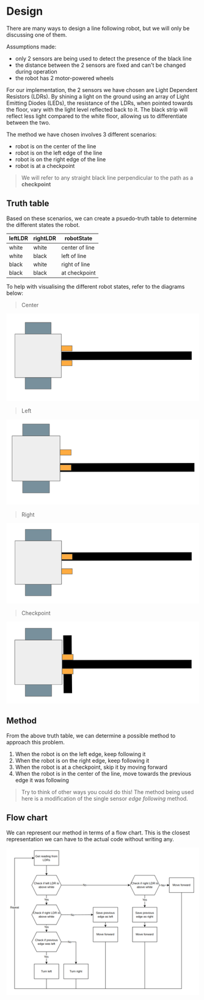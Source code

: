 # Design

There are many ways to design a line following robot, but we will only be discussing one of them. 

Assumptions made: 
- only 2 sensors are being used to detect the presence of the black line 
- the distance between the 2 sensors are fixed and can't be changed during operation 
- the robot has 2 motor-powered wheels

For our implementation, the 2 sensors we have chosen are Light Dependent Resistors (LDRs). By shining a light on the ground using an array of Light Emitting Diodes (LEDs), the resistance of the LDRs, when pointed towards the floor, vary with the light level reflected back to it. The black strip will reflect less light compared to the white floor, allowing us to differentiate between the two. 

The method we have chosen involves 3 different scenarios: 
- robot is on the center of the line 
- robot is on the left edge of the line 
- robot is on the right edge of the line 
- robot is at a checkpoint

> We will refer to any straight black line perpendicular to the path as a **checkpoint**

## Truth table

Based on these scenarios, we can create a psuedo-truth table to determine the different states the robot. 

| leftLDR | rightLDR | robotState |
|---------|----------|-------|
| white | white | center of line |
| white | black | left of line  |
| black | white | right of line |
| black | black | at checkpoint |

To help with visualising the different robot states, refer to the diagrams below: 

> Center 

![line_follow_center](./img/line_follow_center.png)

> Left 

![line_follow_left](./img/line_follow_left.png)

> Right

![line_follow_right](./img/line_follow_right.png)

> Checkpoint

![line_follow_checkpoint](./img/line_follow_checkpoint.png)

## Method

From the above truth table, we can determine a possible method to approach this problem. 

1. When the robot is on the left edge, keep following it 
2. When the robot is on the right edge, keep following it 
3. When the robot is at a checkpoint, skip it by moving forward 
4. When the robot is in the center of the line, move towards the previous edge it was following

> Try to think of other ways you could do this! The method being used here is a modification of the single sensor *edge following* method. 

## Flow chart 

We can represent our method in terms of a flow chart. This is the closest representation we can have to the actual code without writing any. 

![line_follow_flow](./img/line_follow_flow.png)



